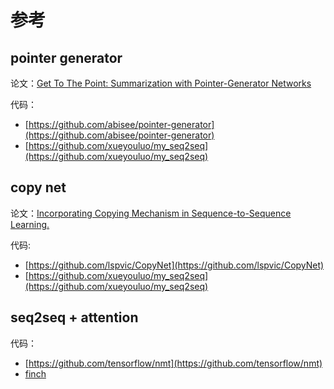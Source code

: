 # 参考
## pointer generator

论文：[Get To The Point: Summarization with Pointer-Generator Networks](https://arxiv.org/abs/1704.04368)

代码：
* [https://github.com/abisee/pointer-generator](https://github.com/abisee/pointer-generator)
* [https://github.com/xueyouluo/my_seq2seq](https://github.com/xueyouluo/my_seq2seq)

## copy net

论文：[Incorporating Copying Mechanism in Sequence-to-Sequence Learning.](https://arxiv.org/abs/1603.06393)

代码: 
* [https://github.com/lspvic/CopyNet](https://github.com/lspvic/CopyNet)
* [https://github.com/xueyouluo/my_seq2seq](https://github.com/xueyouluo/my_seq2seq)

## seq2seq + attention

代码：
* [https://github.com/tensorflow/nmt](https://github.com/tensorflow/nmt)
* [finch](https://nbviewer.jupyter.org/github/zhedongzheng/finch/blob/master/src_nlp/tensorflow/tf-estimator/seq2seq_ultimate_test.ipynb)